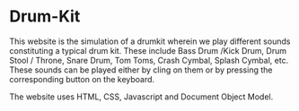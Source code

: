 # Drum-Kit

This website is the simulation of a drumkit wherein we play different sounds constituting a typical drum kit. These include Bass Drum /Kick Drum, Drum Stool / Throne, Snare Drum, Tom Toms, Crash Cymbal, Splash Cymbal, etc.
These sounds can be played either by cling on them or by pressing the corresponding button on the keyboard.

The website uses HTML, CSS, Javascript and Document Object Model.
